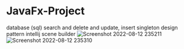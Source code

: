 # JavaFx-Project
database (sql) search and delete and update, insert
singleton design pattern
intellij
scene builder
![Screenshot 2022-08-12 235211](https://user-images.githubusercontent.com/104589126/184449858-ef5ecd95-8678-4741-af77-ddcefb7ad0fd.jpg)
![Screenshot 2022-08-12 235310](https://user-images.githubusercontent.com/104589126/184449873-610a9179-971c-4c60-8b34-247eba776787.jpg)
